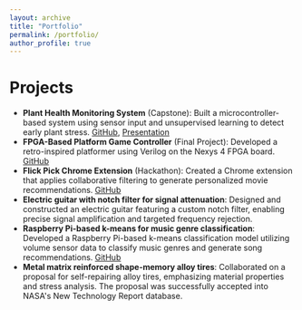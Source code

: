 ```yaml
---
layout: archive
title: "Portfolio"
permalink: /portfolio/
author_profile: true
---
```


Projects
======
- **Plant Health Monitoring System** (Capstone): Built a microcontroller-based system using sensor input and unsupervised learning to detect early plant stress. [GitHub](https://github.com/angellycabr/EE459-Capstone), [Presentation](https://docs.google.com/presentation/d/1PXUxTM1k-A52hX0pVLlwrbkTVt2UJnyvwdPqTQYM5PQ/edit?usp=sharing)
- **FPGA-Based Platform Game Controller** (Final Project): Developed a retro-inspired platformer using Verilog on the Nexys 4 FPGA board. [GitHub](https://github.com/angellycabr/MarioVGA)
- **Flick Pick Chrome Extension** (Hackathon): Created a Chrome extension that applies collaborative filtering to generate personalized movie recommendations. [GitHub](https://github.com/kyleburgess2025/movie-prediction)
- **Electric guitar with notch filter for signal attenuation**: Designed and constructed an electric guitar featuring a custom notch filter, enabling precise signal amplification and targeted frequency rejection.
- **Raspberry Pi-based k-means for music genre classification**: Developed a Raspberry Pi-based k-means classification model utilizing volume sensor data to classify music genres and generate song recommendations. [GitHub](https://github.com/angellycabr/EE250-Final-Project)
- **Metal matrix reinforced shape-memory alloy tires**: Collaborated on a proposal for self-repairing alloy tires, emphasizing material properties and stress analysis. The proposal was successfully accepted into NASA's New Technology Report database.
